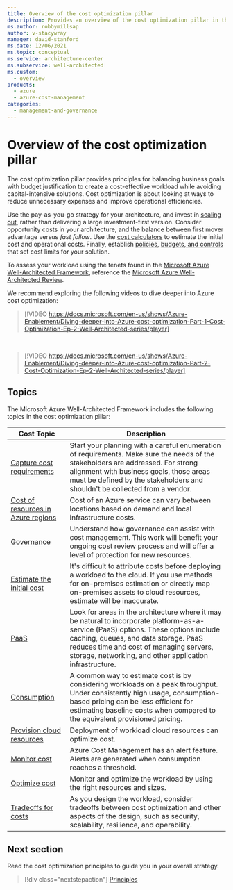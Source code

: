 ```yaml
---
title: Overview of the cost optimization pillar
description: Provides an overview of the cost optimization pillar in the Azure Well-Architected Framework.
ms.author: robbymillsap
author: v-stacywray
manager: david-stanford
ms.date: 12/06/2021
ms.topic: conceptual
ms.service: architecture-center
ms.subservice: well-architected
ms.custom:
  - overview
products:
  - azure
  - azure-cost-management
categories:
  - management-and-governance
---
```


# Overview of the cost optimization pillar

The cost optimization pillar provides principles for balancing business goals with budget justification to create a cost-effective workload while avoiding capital-intensive solutions. Cost optimization is about looking at ways to reduce unnecessary expenses and improve operational efficiencies.

Use the pay-as-you-go strategy for your architecture, and invest in [scaling out](optimize-autoscale.md), rather than delivering a large investment-first version. Consider opportunity costs in your architecture, and the balance between first mover advantage versus *fast follow*. Use the [cost calculators](https://azure.microsoft.com/pricing/calculator/) to estimate the initial cost and operational costs. Finally, establish [policies](principles.md), [budgets, and controls](monitor-alert.md) that set cost limits for your solution.

To assess your workload using the tenets found in the [Microsoft Azure Well-Architected Framework](/azure/architecture/framework/), reference the [Microsoft Azure Well-Architected Review](/assessments/?id=azure-architecture-review&mode=pre-assessment).

We recommend exploring the following videos to dive deeper into Azure cost optimization:

<!-- markdownlint-disable MD034 -->

> [!VIDEO https://docs.microsoft.com/en-us/shows/Azure-Enablement/Diving-deeper-into-Azure-cost-optimization-Part-1-Cost-Optimization-Ep-2-Well-Architected-series/player]
<br>

> [!VIDEO https://docs.microsoft.com/en-us/shows/Azure-Enablement/Diving-deeper-into-Azure-cost-optimization-Part-2-Cost-Optimization-Ep-2-Well-Architected-series/player]

<!-- markdownlint-enable MD034 -->

## Topics

The Microsoft Azure Well-Architected Framework includes the following topics in the cost optimization pillar:

| Cost Topic | Description |
|------------|-------------|
|[Capture cost requirements](./design-capture-requirements.md)| Start your planning with a careful enumeration of requirements. Make sure the needs of the stakeholders are addressed. For strong alignment with business goals, those areas must be defined by the stakeholders and shouldn't be collected from a vendor.|
|[Cost of resources in Azure regions](./design-regions.md)|Cost of an Azure service can vary between locations based on demand and local infrastructure costs.|
|[Governance](./design-resources.md)| Understand how governance can assist with cost management. This work will benefit your ongoing cost review process and will offer a level of protection for new resources.|
|[Estimate the initial cost](./design-initial-estimate.md)|It's difficult to attribute costs before deploying a workload to the cloud. If you use methods for on-premises estimation or directly map on-premises assets to cloud resources, estimate will be inaccurate.|
|[PaaS](./design-paas.md)| Look for areas in the architecture where it may be natural to incorporate platform-as-a-service (PaaS) options. These options include caching, queues, and data storage. PaaS reduces time and cost of managing servers, storage, networking, and other application infrastructure.|
|[Consumption](./design-price.md)|A common way to estimate cost is by considering workloads on a peak throughput. Under consistently high usage, consumption-based pricing can be less efficient for estimating baseline costs when compared to the equivalent provisioned pricing.|
|[Provision cloud resources](./provision-checklist.md)|Deployment of workload cloud resources can optimize cost.|
|[Monitor cost](./monitor-alert.md)|Azure Cost Management has an alert feature. Alerts are generated when consumption reaches a threshold.|
|[Optimize cost](./optimize-checklist.md)|Monitor and optimize the workload by using the right resources and sizes.
|[Tradeoffs for costs](./tradeoffs.md)|As you design the workload, consider tradeoffs between cost optimization and other aspects of the design, such as security, scalability, resilience, and operability.

## Next section

Read the cost optimization principles to guide you in your overall strategy.

> [!div class="nextstepaction"]
> [Principles](principles.md)
